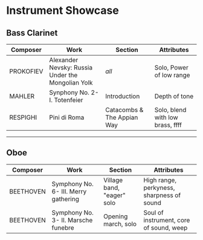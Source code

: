 # Instrument Showcase

## Bass Clarinet

| Composer  | Work                                              | Section                    | Attributes                       |
| --------- | ------------------------------------------------- | -------------------------- | -------------------------------- |
| PROKOFIEV | Alexander Nevsky: Russia Under the Mongolian Yolk | *all*                      | Solo, Power of low range         |
| MAHLER    | Synphony No. 2- I. Totenfeier                     | Introduction               | Depth of tone                    |
| RESPIGHI  | Pini di Roma                                      | Catacombs & The Appian Way | Solo, blend with low brass, ffff |

---

## Oboe

| Composer  | Work                                 | Section                    | Attributes                                |
| --------- | ------------------------------------ | -------------------------- | ----------------------------------------- |
| BEETHOVEN | Symphony No. 6- III. Merry gathering | Village band, "eager" solo | High range, perkyness, sharpness of sound |
| BEETHOVEN | Symphony No. 3- II. Marsche funebre  | Opening march, solo        | Soul of instrument, core of sound, weep   |